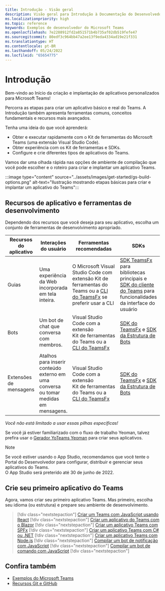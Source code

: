 ```yaml
---
title: Introdução - Visão geral
description: Visão geral para Introdução à Documentação do Desenvolvedor do Microsoft Teams
ms.localizationpriority: high
ms.topic: reference
keywords: Exemplos de desenvolvedor do Microsoft Teams
ms.openlocfilehash: 7e2288912fd2a851571b4b735af02db519fefe47
ms.sourcegitcommit: 80edf3c964bb47a2ee13f9eda4334ad19e21f331
ms.translationtype: HT
ms.contentlocale: pt-BR
ms.lasthandoff: 05/24/2022
ms.locfileid: "65654775"
---
```

# <a name="get-started"></a>Introdução

Bem-vindo ao Início da criação e implantação de aplicativos personalizados para Microsoft Teams!

Percorra as etapas para criar um aplicativo básico e real do Teams. A Introdução também apresenta ferramentas comuns, conceitos fundamentais e recursos mais avançados.

Tenha uma ideia do que você aprenderá:

- Obter e executar rapidamente com o Kit de ferramentas do Microsoft Teams (uma extensão Visual Studio Code).
- Obter experiência com os Kit de ferramentas e SDKs.
- Configure e crie diferentes tipos de aplicativos do Teams.

Vamos dar uma olhada rápida nas opções de ambiente de compilação que você pode escolher e o roteiro para criar e implantar um aplicativo Teams.

:::image type="content" source="../assets/images/get-started/gs-build-options.png" alt-text="Ilustração mostrando etapas básicas para criar e implantar um aplicativo do Teams":::

## <a name="app-capabilities-and-development-tools"></a>Recursos de aplicativo e ferramentas de desenvolvimento

Dependendo dos recursos que você deseja para seu aplicativo, escolha um conjunto de ferramentas de desenvolvimento apropriado.

| Recursos do aplicativo | Interações do usuário | Ferramentas recomendadas | SDKs | Pilhas de tecnologia / idiomas |
|--------|-------------|--------|--------|--------|
| Guias | Uma experiência da Web incorporada em tela inteira. | O Microsoft Visual Studio Code com extensão Kit de ferramentas do Teams ou a [CLI do TeamsFx](https://github.com/OfficeDev/TeamsFx/blob/dev/docs/cli/user-manual.md) se preferir usar a CLI | [SDK TeamsFx](/javascript/api/@microsoft/teamsfx/?view=msteams-client-js-latest&preserve-view=true) para bibliotecas principais e [SDK do cliente do Teams](/javascript/api/overview/msteams-client?view=msteams-client-js-latest&preserve-view=true) para funcionalidades da interface do usuário | Tecnologia Web em geral, HTML, CSS e JavaScript (incl. React). |
| Bots | Um bot de chat que conversa com membros. | Visual Studio Code com a extensão Kit de ferramentas do Teams ou a [CLI do TeamsFx](https://github.com/OfficeDev/TeamsFx/blob/dev/docs/cli/user-manual.md) | [SDK do TeamsFx](/javascript/api/@microsoft/teamsfx/?view=msteams-client-js-latest&preserve-view=true) e [SDK da Estrutura de Bots](https://dev.botframework.com/) | Node.js, C#, Java e Python. |
| Extensões de mensagens | Atalhos para inserir conteúdo externo em uma conversa ou tomar medidas em mensagens. | Visual Studio Code com a extensão Kit de ferramentas do Teams ou a [CLI do TeamsFx](https://github.com/OfficeDev/TeamsFx/blob/dev/docs/cli/user-manual.md) | [SDK do TeamsFx](/javascript/api/@microsoft/teamsfx/?view=msteams-client-js-latest&preserve-view=true) e [SDK da Estrutura de Bots](https://dev.botframework.com/) | Node.js, C#, Java e Python. |

*Você não está limitado a usar essas pilhas específicas!*

Se você já estiver familiarizado com o fluxo de trabalho Yeoman, talvez prefira usar o [Gerador YoTeams Yeoman](https://github.com/pnp/generator-teams/blob/master/docs/docs/tutorials/build-your-first-microsoft-teams-app.md) para criar seus aplicativos.

> [!NOTE]
> Se você estiver usando o App Studio, recomendamos que você tente o Portal do Desenvolvedor para configurar, distribuir e gerenciar seus aplicativos do Teams.<br> O App Studio será preterido até 30 de junho de 2022.

## <a name="build-your-first-teams-app"></a>Crie seu primeiro aplicativo do Teams

Agora, vamos criar seu primeiro aplicativo Teams. Mas primeiro, escolha seu idioma (ou estrutura) e prepare seu ambiente de desenvolvimento.

> [!div class="nextstepaction"]
> [Criar um Teams com JavaScript usando React](../sbs-gs-javascript.yml)
> [!div class="nextstepaction"]
> [Criar um aplicativo do Teams com o Blazor](../sbs-gs-blazorupdate.yml)
> [!div class="nextstepaction"]
> [Criar um aplicativo Teams com SPFx](../sbs-gs-spfx.yml)
> [!div class="nextstepaction"]
> [Criar um aplicativo Teams com C# ou .NET](../sbs-gs-csharp.yml)
> [!div class="nextstepaction"]
> [Criar um aplicativo Teams com Node.js](../sbs-gs-nodejs.yml)
> [!div class="nextstepaction"]
> [Compilar um bot de notificação com JavaScript](../sbs-gs-notificationbot.yml)
> [!div class="nextstepaction"]
> [Compilar um bot de comando com JavaScript](../sbs-gs-commandbot.yml)
> [!div class="nextstepaction"]

## <a name="see-also"></a>Confira também

* [Exemplos do Microsoft Teams](https://github.com/OfficeDev/Microsoft-Teams-Samples#microsoft-teams-samples)
* [Recursos Git e GitHub](/contribute/additional-resources)
